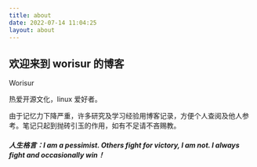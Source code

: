```yaml
---
title: about
date: 2022-07-14 11:04:25
layout: about
---
```


## 欢迎来到 worisur 的博客

Worisur

热爱开源文化，linux 爱好者。

由于记忆力下降严重，许多研究及学习经验用博客记录，方便个人查阅及他人参考。笔记只起到抛砖引玉的作用，如有不足请不吝赐教。

##### 人生格言：I am a pessimist. Others fight for victory, I am not. I always fight and occasionally win！
